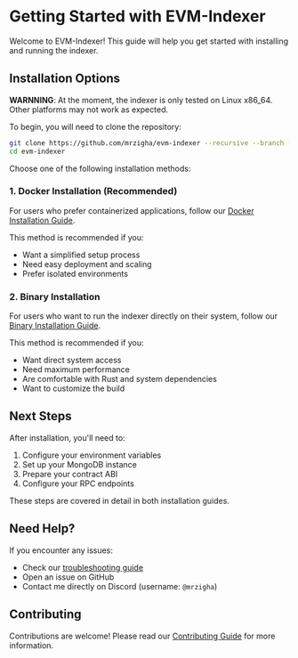 # Getting Started with EVM-Indexer

Welcome to EVM-Indexer! This guide will help you get started with installing and running the indexer.

## Installation Options

**WARNNING**: At the moment, the indexer is only tested on Linux x86_64. Other platforms may not work as expected.

To begin, you will need to clone the repository:

```bash
git clone https://github.com/mrzigha/evm-indexer --recursive --branch [TAG] evm-indexer
cd evm-indexer
```

Choose one of the following installation methods:

### 1. Docker Installation (Recommended)
For users who prefer containerized applications, follow our [Docker Installation Guide](installation/install_docker.md).

This method is recommended if you:
- Want a simplified setup process
- Need easy deployment and scaling
- Prefer isolated environments

### 2. Binary Installation
For users who want to run the indexer directly on their system, follow our [Binary Installation Guide](installation/install_binary.md).

This method is recommended if you:
- Want direct system access
- Need maximum performance
- Are comfortable with Rust and system dependencies
- Want to customize the build

## Next Steps

After installation, you'll need to:
1. Configure your environment variables
2. Set up your MongoDB instance
3. Prepare your contract ABI
4. Configure your RPC endpoints

These steps are covered in detail in both installation guides.

## Need Help?

If you encounter any issues:
- Check our [troubleshooting guide](troubleshooting.md)
- Open an issue on GitHub
- Contact me directly on Discord (username: `@mrzigha`)

## Contributing

Contributions are welcome! Please read our [Contributing Guide](CONTRIBUTING.md) for more information.
